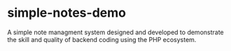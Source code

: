 # simple-notes-demo
A simple note managment system designed and developed to demonstrate
the skill and quality of backend coding using the PHP ecosystem.

